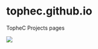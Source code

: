 # tophec.github.io
TopheC Projects pages

<img src="{https://img.shields.io/badge/Wordpress-21759B?style=for-the-badge&logo=wordpress&logoColor=white}" /> 
